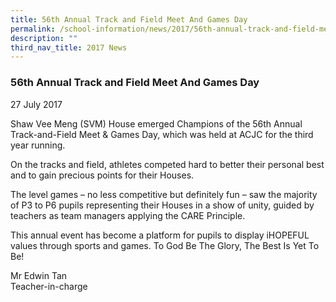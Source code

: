 ```yaml
---
title: 56th Annual Track and Field Meet And Games Day
permalink: /school-information/news/2017/56th-annual-track-and-field-meet-and-games-day/
description: ""
third_nav_title: 2017 News
---
```

### **56th Annual Track and Field Meet And Games Day**
27 July 2017

Shaw Vee Meng (SVM) House emerged Champions of the 56th Annual Track-and-Field Meet & Games Day, which was held at ACJC for the third year running. 

On the tracks and field, athletes competed hard to better their personal best and to gain precious points for their Houses. 

The level games – no less competitive but definitely fun – saw the majority of P3 to P6 pupils representing their Houses in a show of unity, guided by teachers as team managers applying the CARE Principle.

This annual event has become a platform for pupils to display iHOPEFUL values through sports and games. To God Be The Glory, The Best Is Yet To Be!

Mr Edwin Tan<br>
Teacher-in-charge
